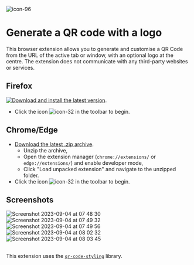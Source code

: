 ![icon-96](https://github.com/fmoncomble/QR_code_logo_generator/assets/59739627/81a31376-ce5c-417e-95f2-034c8d32a5dc)

# Generate a QR code with a logo

This browser extension allows you to generate and customise a QR Code from the URL of the active tab or window, with an optional logo at the centre.
The extension does not communicate with any third-party websites or services.

## Firefox
[![Download and install the latest version](https://user-images.githubusercontent.com/59739627/265761868-54227cf0-78af-426c-962f-43bc233e37be.png)](https://github.com/fmoncomble/QR_code_logo_generator/releases/latest/download/QRLogoCreator_ff.xpi).
- Click the icon ![icon-32](https://github.com/fmoncomble/QR_code_logo_generator/assets/59739627/6089d618-76c1-4fcb-b880-0ac7baa066d6)
 in the toolbar to begin.

## Chrome/Edge
- [Download the latest .zip archive](https://github.com/fmoncomble/QR_code_logo_generator/releases/latest/download/QRLogoCreator_chrome.zip).
  - Unzip the archive,
  - Open the extension manager (`chrome://extensions/` or `edge://extensions/`) and enable developer mode,
  - Click "Load unpacked extension" and navigate to the unzipped folder.
- Click the icon ![icon-32](https://github.com/fmoncomble/QR_code_logo_generator/assets/59739627/6089d618-76c1-4fcb-b880-0ac7baa066d6) in the toolbar to begin.

## Screenshots
![Screenshot 2023-09-04 at 07 48 30](https://github.com/fmoncomble/QR_code_logo_generator/assets/59739627/f3ce1c48-fbd9-4ff6-a081-1b9fff8654ba)
![Screenshot 2023-09-04 at 07 49 32](https://github.com/fmoncomble/QR_code_logo_generator/assets/59739627/bc13f4c4-fd32-4b79-996b-ce9e1479449d)
![Screenshot 2023-09-04 at 07 49 56](https://github.com/fmoncomble/QR_code_logo_generator/assets/59739627/7a8ecfb7-9c23-4e36-b407-f82f646490c4)
![Screenshot 2023-09-04 at 08 02 32](https://github.com/fmoncomble/QR_code_logo_generator/assets/59739627/f4ef99b2-5b49-4ffb-9a9d-1a8e654020bd)
![Screenshot 2023-09-04 at 08 03 45](https://github.com/fmoncomble/QR_code_logo_generator/assets/59739627/2cabbb1f-a384-463d-bd41-715bc5ea7e5b)


##
This extension uses the [`qr-code-styling`](https://www.npmjs.com/package/qr-code-styling) library.
